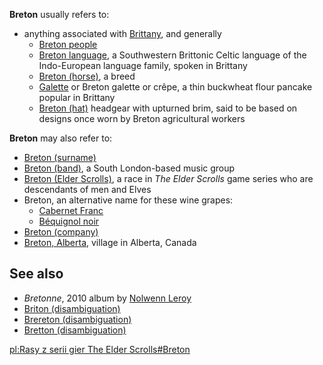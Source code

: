 **Breton** usually refers to:

-   anything associated with [Brittany](Brittany "wikilink"), and
    generally
    -   [Breton people](Breton_people "wikilink")
    -   [Breton language](Breton_language "wikilink"), a Southwestern
        Brittonic Celtic language of the Indo-European language family,
        spoken in Brittany
    -   [Breton (horse)](Breton_(horse) "wikilink"), a breed
    -   [Galette](Galette "wikilink") or Breton galette or crêpe, a thin
        buckwheat flour pancake popular in Brittany
    -   [Breton (hat)](Breton_(hat) "wikilink") headgear with upturned
        brim, said to be based on designs once worn by Breton
        agricultural workers

**Breton** may also refer to:

-   [Breton (surname)](Breton_(surname) "wikilink")
-   [Breton (band)](Breton_(band) "wikilink"), a South London-based
    music group
-   [Breton (Elder Scrolls)](Breton_(Elder_Scrolls) "wikilink"), a race
    in *The Elder Scrolls* game series who are descendants of men and
    Elves
-   Breton, an alternative name for these wine grapes:
    -   [Cabernet Franc](Cabernet_Franc "wikilink")
    -   [Béquignol noir](Béquignol_noir "wikilink")
-   [Breton (company)](Breton_(company) "wikilink")
-   [Breton, Alberta](Breton,_Alberta "wikilink"), village in Alberta,
    Canada

## See also

-   *Bretonne*, 2010 album by [Nolwenn Leroy](Nolwenn_Leroy "wikilink")
-   [Briton (disambiguation)](Briton_(disambiguation) "wikilink")
-   [Brereton (disambiguation)](Brereton_(disambiguation) "wikilink")
-   [Bretton (disambiguation)](Bretton_(disambiguation) "wikilink")

[pl:Rasy z serii gier The Elder
Scrolls#Breton](pl:Rasy_z_serii_gier_The_Elder_Scrolls#Breton "wikilink")